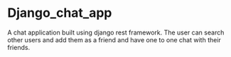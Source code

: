 # Django_chat_app
A chat application built using django rest framework. The user can search other users and add them as a friend and have one to one chat with their friends.

